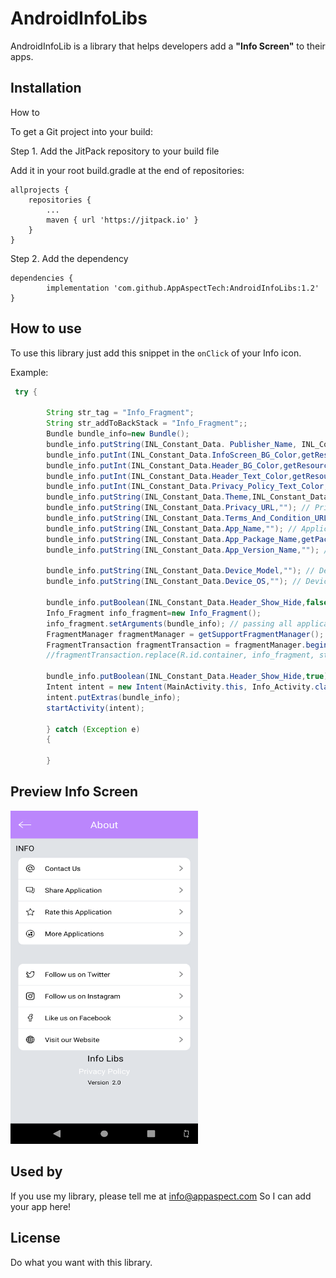 # AndroidInfoLibs

AndroidInfoLib is a library that helps developers add a **"Info Screen"** to their apps.

## Installation

How to

To get a Git project into your build:

Step 1. Add the JitPack repository to your build file


Add it in your root build.gradle at the end of repositories:

	allprojects {
		repositories {
			...
			maven { url 'https://jitpack.io' }
		}
	}

Step 2. Add the dependency

	dependencies {
	        implementation 'com.github.AppAspectTech:AndroidInfoLibs:1.2'
	}

## How to use
To use this library just add this snippet in the `onClick` of your Info icon.

Example:

```java
 try {

        String str_tag = "Info_Fragment";
        String str_addToBackStack = "Info_Fragment";;
        Bundle bundle_info=new Bundle();
        bundle_info.putString(INL_Constant_Data. Publisher_Name, INL_Constant_Data.AppAspect); // publisher name (AppAspect or GuruInfoMedia)
        bundle_info.putInt(INL_Constant_Data.InfoScreen_BG_Color,getResources().getColor(R.color.grey_bg));//Info screen Background color
        bundle_info.putInt(INL_Constant_Data.Header_BG_Color,getResources().getColor(R.color.white)); // Header layout background color
        bundle_info.putInt(INL_Constant_Data.Header_Text_Color,getResources().getColor(R.color.white)); // set Header Text Color
        bundle_info.putInt(INL_Constant_Data.Privacy_Policy_Text_Color,getResources().getColor(R.color.white)); // set privacy policy Text Color
        bundle_info.putString(INL_Constant_Data.Theme,INL_Constant_Data.Theme_Dark); // Info screen theme (White or dark)
        bundle_info.putString(INL_Constant_Data.Privacy_URL,""); // Privacy url
        bundle_info.putString(INL_Constant_Data.Terms_And_Condition_URL,""); // Terms and Condition url
        bundle_info.putString(INL_Constant_Data.App_Name,""); // Application Name
        bundle_info.putString(INL_Constant_Data.App_Package_Name,getPackageName()); // Application Package name
        bundle_info.putString(INL_Constant_Data.App_Version_Name,""); // Application Version name

        bundle_info.putString(INL_Constant_Data.Device_Model,""); // Device Model Name
        bundle_info.putString(INL_Constant_Data.Device_OS,""); // Device OS version

        bundle_info.putBoolean(INL_Constant_Data.Header_Show_Hide,false); // if fragment pass true otherwise false
        Info_Fragment info_fragment=new Info_Fragment();
        info_fragment.setArguments(bundle_info); // passing all application information in bundle
        FragmentManager fragmentManager = getSupportFragmentManager();
        FragmentTransaction fragmentTransaction = fragmentManager.beginTransaction();
        //fragmentTransaction.replace(R.id.container, info_fragment, str_tag).addToBackStack(str_addToBackStack).commit();

        bundle_info.putBoolean(INL_Constant_Data.Header_Show_Hide,true); // if fragment pass true otherwise false
        Intent intent = new Intent(MainActivity.this, Info_Activity.class);
        intent.putExtras(bundle_info);
        startActivity(intent);

        } catch (Exception e)
        {

        }
```
## Preview Info Screen
<img src="screenshot1.png" alt="preview" width="300" height="533">

## Used by

If you use my library, please tell me at info@appaspect.com
So I can add your app here!


## License
Do what you want with this library.